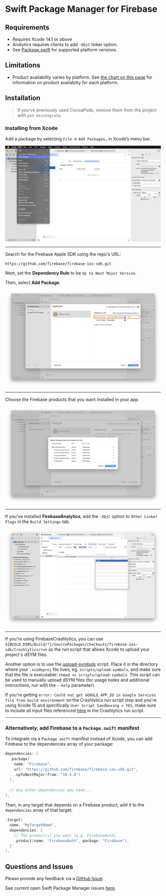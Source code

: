 # Swift Package Manager for Firebase

## Requirements

- Requires Xcode 14.1 or above
- Analytics requires clients to add `-ObjC` linker option.
- See [Package.swift](Package.swift) for supported platform versions.

## Limitations

- Product availability varies by platform. See [the chart on this page](https://firebase.google.com/docs/ios/learn-more#firebase_library_support_by_platform)
  for information on product availabilty for each platform.

## Installation

> If you've previously used CocoaPods, remove them from the project with `pod deintegrate`.

### Installing from Xcode

Add a package by selecting `File` → `Add Packages…` in Xcode’s menu bar.

<img src="docs/resources/swiftpm_step1.png">

---

Search for the Firebase Apple SDK using the repo's URL:
```console
https://github.com/firebase/firebase-ios-sdk.git
```

Next, set the **Dependency Rule** to be `Up to Next Major Version`.

Then, select **Add Package**.

<img src="docs/resources/swiftpm_step2.png">

---

Choose the Firebase products that you want installed in your app.

<img src="docs/resources/swiftpm_step3.png">

---

If you've installed **FirebaseAnalytics**, add the `-ObjC` option to `Other Linker Flags`
in the `Build Settings` tab.

<img src="docs/resources/swiftpm_step4.png">

---

If you're using FirebaseCrashlytics, you can use
`${BUILD_DIR%/Build/*}/SourcePackages/checkouts/firebase-ios-sdk/Crashlytics/run`
as the run script that allows Xcode to upload your project's dSYM files.

Another option is to use the
[upload-symbols](https://github.com/firebase/firebase-ios-sdk/raw/main/Crashlytics/upload-symbols)
script. Place it in the directory where your `.xcodeproj` file lives,
eg. `scripts/upload-symbols`, and make sure that the file is executable:
`chmod +x scripts/upload-symbols`.
This script can be used to manually upload dSYM files (for usage notes and
additional instructions, run with the `--help` parameter).

If you're getting `error: Could not get GOOGLE_APP_ID in Google Services file from build environment` on the Crashlytics run script step and you're using Xcode 15 and specifically `User Script Sandboxing = YES`, make sure to include all input files referenced [here](https://github.com/firebase/firebase-ios-sdk/pull/11463) in the Crashlytics run script.

---

### Alternatively, add Firebase to a `Package.swift` manifest

To integrate via a `Package.swift` manifest instead of Xcode, you can add
Firebase to the dependencies array of your package:

```swift
dependencies: [
  .package(
    name: "Firebase",
    url: "https://github.com/firebase/firebase-ios-sdk.git",
    .upToNextMajor(from: "10.4.0")
  ),

  // Any other dependencies you have...
],
```

Then, in any target that depends on a Firebase product, add it to the `dependencies`
array of that target:

```swift
.target(
  name: "MyTargetName",
  dependencies: [
    // The product(s) you want (e.g. FirebaseAuth).
    .product(name: "FirebaseAuth", package: "Firebase"),
  ]
),
```

## Questions and Issues

Please provide any feedback via a [GitHub
Issue](https://github.com/firebase/firebase-ios-sdk/issues/new?template=bug_report.md).

See current open Swift Package Manager issues
[here]([https://github.com/firebase/firebase-ios-sdk/labels/Swift%20Package%20Manager](https://github.com/firebase/firebase-ios-sdk/issues?q=is%3Aopen+label%3A%22Swift+Package+Manager%22+sort%3Acomments-desc)).
